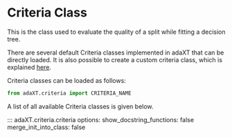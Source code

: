 # Criteria Class

This is the class used to evaluate the quality of a split while
fitting a decision tree.

There are several default Criteria classes implemented in adaXT that
can be directly loaded. It is also possible to create a custom
criteria class, which is explained
[here](../user_guide/creatingCriteria.md).


Criteria classes can be loaded as follows:
```python
from adaXT.criteria import CRITERIA_NAME
```

A list of all available Criteria classes is given below.

::: adaXT.criteria.criteria
    options:
      show_docstring_functions: false
      merge_init_into_class: false

